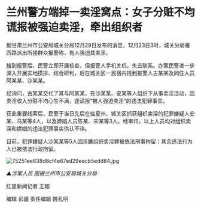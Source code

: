 # 兰州警方端掉一卖淫窝点：女子分赃不均谎报被强迫卖淫，牵出组织者

据甘肃兰州市公安局城关分局12月29日发布的消息，12月23日3时，城关分局雁西路派出所接群众报警称，有人强迫其卖淫。

接到报警后，民警立即开展核查，但报警人手机关机，失去联系。办案民警进一步深入开展实地摸排、综合研判，后在城关区一民宿内找到报警人古某某及同住人员阿某某、沙某某。

经询问，古某某交代了其与阿某某，在沙某某、安某等人组织下从事卖淫活动，因卖淫收入分赃不均心生不满，遂谎报“被人强迫卖淫”的违法犯罪事实。

获此重要线索后，民警于当日先后在临夏州、城关区抓获组织卖淫的犯罪嫌疑人安某、马某等4人，以及嫖娼人员陈某、宋某等3人。经审讯，以上人员均对组织卖淫和嫖娼的违法犯罪事实供认不讳。

目前，犯罪嫌疑人沙某某等5人因涉嫌组织卖淫罪被依法刑事拘留；其余违法行为人已被依法行政拘留。

![75251ee838d8cf4e67ed29eecb5edd84.jpg](https://raw.githubusercontent.com/qqhsx/qqnews_image/main/兰州警方端掉一卖淫窝点：女子分赃不均谎报被强迫卖淫，牵出组织者/75251ee838d8cf4e67ed29eecb5edd84.jpg)

_▲涉案人员 图据兰州市公安局城关分局_

红星新闻记者 王超

编辑 彭疆 责任编辑 魏孔明

